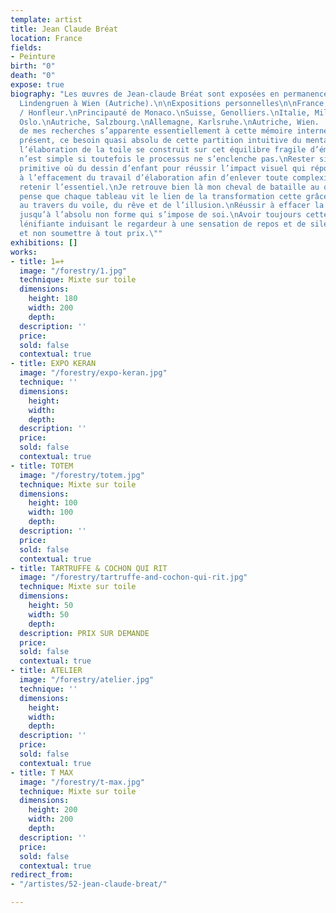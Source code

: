 ```yaml
---
template: artist
title: Jean Claude Bréat
location: France
fields:
- Peinture
birth: "0"
death: "0"
expose: true
biography: "Les œuvres de Jean-claude Bréat sont exposées en permanence par la galerie
  Lindengruen à Wien (Autriche).\n\nExpositions personnelles\n\nFrance, Paris / Lille
  / Honfleur.\nPrincipauté de Monaco.\nSuisse, Genolliers.\nItalie, Milan.\nNorvège,
  Oslo.\nAutriche, Salzbourg.\nAllemagne, Karlsruhe.\nAutriche, Wien.  \n\n\"L’étude
  de mes recherches s’apparente essentiellement à cette mémoire interne de l’instant
  présent, ce besoin quasi absolu de cette partition intuitive du mental et du geste.\nToute
  l’élaboration de la toile se construit sur cet équilibre fragile d’émotion, rien
  n’est simple si toutefois le processus ne s’enclenche pas.\nRester simple à l’image
  primitive où du dessin d’enfant pour réussir l’impact visuel qui répond à la spontanéité,
  à l’effacement du travail d’élaboration afin d’enlever toute complexité pour en
  retenir l’essentiel.\nJe retrouve bien là mon cheval de bataille au quotidien.\nJe
  pense que chaque tableau vit le lien de la transformation cette grâce inattendu
  au travers du voile, du rêve et de l’illusion.\nRéussir à effacer la forme originelle
  jusqu’à l’absolu non forme qui s’impose de soi.\nAvoir toujours cette recherche
  lénifiante induisant le regardeur à une sensation de repos et de silence intérieur.\nProvoquer
  et non soumettre à tout prix.\""
exhibitions: []
works:
- title: 1=+
  image: "/forestry/1.jpg"
  technique: Mixte sur toile
  dimensions:
    height: 180
    width: 200
    depth: 
  description: ''
  price: 
  sold: false
  contextual: true
- title: EXPO KERAN
  image: "/forestry/expo-keran.jpg"
  technique: ''
  dimensions:
    height: 
    width: 
    depth: 
  description: ''
  price: 
  sold: false
  contextual: true
- title: TOTEM
  image: "/forestry/totem.jpg"
  technique: Mixte sur toile
  dimensions:
    height: 100
    width: 100
    depth: 
  description: ''
  price: 
  sold: false
  contextual: true
- title: TARTRUFFE & COCHON QUI RIT
  image: "/forestry/tartruffe-and-cochon-qui-rit.jpg"
  technique: Mixte sur toile
  dimensions:
    height: 50
    width: 50
    depth: 
  description: PRIX SUR DEMANDE
  price: 
  sold: false
  contextual: true
- title: ATELIER
  image: "/forestry/atelier.jpg"
  technique: ''
  dimensions:
    height: 
    width: 
    depth: 
  description: ''
  price: 
  sold: false
  contextual: true
- title: T MAX
  image: "/forestry/t-max.jpg"
  technique: Mixte sur toile
  dimensions:
    height: 200
    width: 200
    depth: 
  description: ''
  price: 
  sold: false
  contextual: true
redirect_from:
- "/artistes/52-jean-claude-breat/"

---
```

